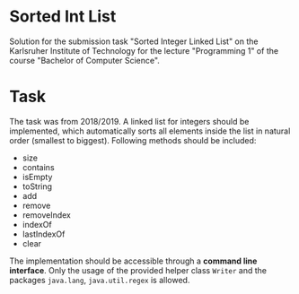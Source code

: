 # Sorted Int List
Solution for the submission task "Sorted Integer Linked List" on the Karlsruher Institute of Technology
for the lecture "Programming 1" of the course "Bachelor of Computer Science".

# Task
The task was from 2018/2019. A linked list for integers should be implemented, which automatically sorts
all elements inside the list in natural order (smallest to biggest). Following methods should be
included:
<ul>
    <li>size
    <li>contains
    <li>isEmpty
    <li>toString
    <li>add
    <li>remove
    <li>removeIndex
    <li>indexOf
    <li>lastIndexOf
    <li>clear
</ul>
The implementation should be accessible through a <strong>command line interface</strong>. Only the
usage of the provided helper class <code>Writer</code> and the packages <code>java.lang</code>, 
<code>java.util.regex</code> is allowed.
